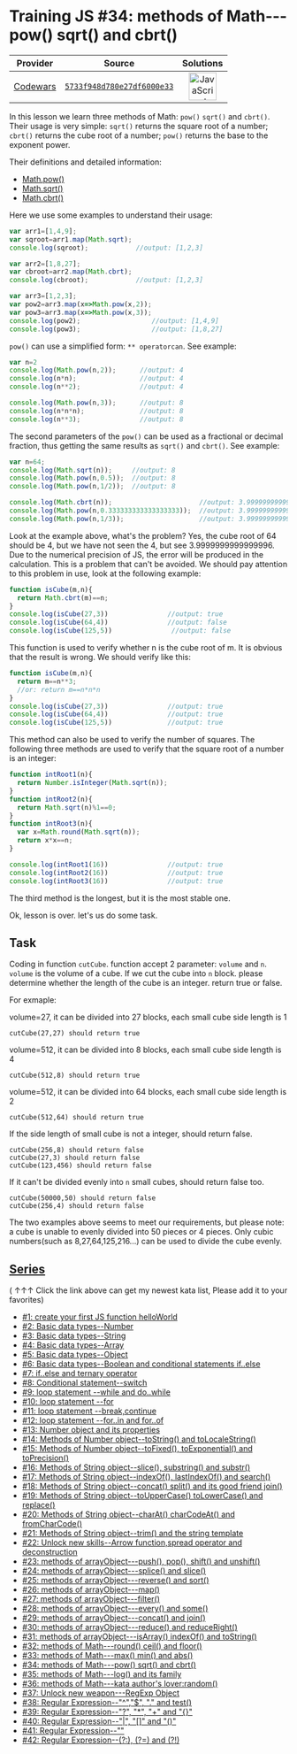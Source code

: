 [_metadata_:generated]: - "true"

# Training JS #34: methods of Math---pow() sqrt() and cbrt()

<!-- INFO TABLE BEGIN -->

| Provider                                        | Source                                                                               | Solutions                                                                                                                                                    |
| :---------------------------------------------: | :----------------------------------------------------------------------------------: | :----------------------------------------------------------------------------------------------------------------------------------------------------------: |
| [Codewars](../../../docs/providers/Codewars.md) | [`5733f948d780e27df6000e33`](https://www.codewars.com/kata/5733f948d780e27df6000e33) | [<img src="https://res.cloudinary.com/rascaltwo/image/upload/v1631924076/javascript_ehszr7.svg" alt="JavaScript" title="JavaScript" width="50" />](solve.js) |

<!-- INFO TABLE END -->

In this lesson we learn three methods of Math: ```pow()``` ```sqrt()``` and ```cbrt()```. Their usage is very simple: ```sqrt()``` returns the square root of a number; ```cbrt()``` returns the cube root of a number; ```pow()``` returns the base to the exponent power.

Their definitions and detailed information:

- [Math.pow()](https://developer.mozilla.org/en-US/docs/Web/JavaScript/Reference/Global_Objects/Math/pow)
- [Math.sqrt()](https://developer.mozilla.org/en-US/docs/Web/JavaScript/Reference/Global_Objects/Math/sqrt)
- [Math.cbrt()](https://developer.mozilla.org/en-US/docs/Web/JavaScript/Reference/Global_Objects/Math/cbrt)


Here we use some examples to understand their usage:

```javascript
var arr1=[1,4,9];
var sqroot=arr1.map(Math.sqrt);
console.log(sqroot);            //output: [1,2,3]

var arr2=[1,8,27];
var cbroot=arr2.map(Math.cbrt);
console.log(cbroot);            //output: [1,2,3]

var arr3=[1,2,3];
var pow2=arr3.map(x=>Math.pow(x,2));
var pow3=arr3.map(x=>Math.pow(x,3));
console.log(pow2);                  //output: [1,4,9]
console.log(pow3);                  //output: [1,8,27]
```
```pow()``` can use a simplified form: ```** operatorcan```. See example:
```javascript
var n=2
console.log(Math.pow(n,2));      //output: 4
console.log(n*n);                //output: 4
console.log(n**2);               //output: 4

console.log(Math.pow(n,3));      //output: 8
console.log(n*n*n);              //output: 8
console.log(n**3);               //output: 8
```
The second parameters of the ```pow()``` can be used as a fractional or decimal fraction, thus getting the same results as ```sqrt()``` and ```cbrt()```. See example:

```javascript
var n=64;
console.log(Math.sqrt(n));     //output: 8
console.log(Math.pow(n,0.5));  //output: 8
console.log(Math.pow(n,1/2));  //output: 8

console.log(Math.cbrt(n));                      //output: 3.9999999999999996
console.log(Math.pow(n,0.333333333333333333));  //output: 3.9999999999999996
console.log(Math.pow(n,1/3));                   //output: 3.9999999999999996
```
Look at the example above, what's the problem? Yes, the cube root of 64 should be 4, but we have not seen the 4, but see 3.9999999999999996. Due to the numerical precision of JS, the error will be produced in the calculation. This is a problem that can't be avoided. We should pay attention to this problem in use, look at the following example:
```javascript
function isCube(m,n){
  return Math.cbrt(m)==n;
}
console.log(isCube(27,3))               //output: true
console.log(isCube(64,4))               //output: false
console.log(isCube(125,5))               //output: false
```
This function is used to verify whether n is the cube root of m. It is obvious that the result is wrong. We should verify like this:
```javascript
function isCube(m,n){
  return m==n**3;
  //or: return m==n*n*n
}
console.log(isCube(27,3))               //output: true
console.log(isCube(64,4))               //output: true
console.log(isCube(125,5))              //output: true
```
This method can also be used to verify the number of squares.
The following three methods are used to verify that the square root of a number is an integer:
```javascript
function intRoot1(n){
  return Number.isInteger(Math.sqrt(n));
}
function intRoot2(n){
  return Math.sqrt(n)%1==0;
}
function intRoot3(n){
  var x=Math.round(Math.sqrt(n));
  return x*x==n;
}

console.log(intRoot1(16))               //output: true
console.log(intRoot2(16))               //output: true
console.log(intRoot3(16))               //output: true
```
The third method is the longest, but it is the most stable one.

Ok, lesson is over. let's us do some task.

## Task

Coding in function ```cutCube```. function accept 2 parameter: ```volume``` and ```n```. ```volume``` is the volume of a cube. If we cut the cube into ```n``` block. please determine whether the length of the cube is an integer. return true or false. 

For exmaple: 

volume=27, it can be divided into 27 blocks, each small cube side length is 1
```
cutCube(27,27) should return true
```
volume=512, it can be divided into 8 blocks, each small cube side length is 4
```
cutCube(512,8) should return true
```
volume=512, it can be divided into 64 blocks, each small cube side length is 2
```
cutCube(512,64) should return true
```
If the side length of small cube is not a integer, should return false.
```
cutCube(256,8) should return false
cutCube(27,3) should return false
cutCube(123,456) should return false
```
If it can't be divided evenly into ```n``` small cubes, should return false too.
```
cutCube(50000,50) should return false
cutCube(256,4) should return false
```
The two examples above seems to meet our requirements, but please note: a cube is unable to evenly divided into 50 pieces or 4 pieces. Only cubic numbers(such as 8,27,64,125,216...) can be used to divide the cube evenly.

    
## [Series](http://github.com/myjinxin2015/Katas-list-of-Training-JS-series)

( ↑↑↑ Click the link above can get my newest kata list, Please add it to your favorites)

 - [#1: create your first JS function helloWorld](http://www.codewars.com/kata/571ec274b1c8d4a61c0000c8)
 - [#2: Basic data types--Number](http://www.codewars.com/kata/571edd157e8954bab500032d)
 - [#3:  Basic data types--String](http://www.codewars.com/kata/571edea4b625edcb51000d8e)
 - [#4:  Basic data types--Array](http://www.codewars.com/kata/571effabb625ed9b0600107a)
 - [#5:  Basic data types--Object](http://www.codewars.com/kata/571f1eb77e8954a812000837)
 - [#6:  Basic data types--Boolean and conditional statements if..else](http://www.codewars.com/kata/571f832f07363d295d001ba8)
 - [#7:  if..else and ternary operator](http://www.codewars.com/kata/57202aefe8d6c514300001fd)
 - [#8: Conditional statement--switch](http://www.codewars.com/kata/572059afc2f4612825000d8a)
 - [#9: loop statement --while and do..while](http://www.codewars.com/kata/57216d4bcdd71175d6000560)
 - [#10: loop statement --for](http://www.codewars.com/kata/5721a78c283129e416000999)
 - [#11: loop statement --break,continue](http://www.codewars.com/kata/5721c189cdd71194c1000b9b)
 - [#12: loop statement --for..in and for..of](http://www.codewars.com/kata/5722b3f0bd5583cf44001000)
 - [#13: Number object and  its properties](http://www.codewars.com/kata/5722fd3ab7162a3a4500031f)
 - [#14: Methods of Number object--toString() and toLocaleString()](http://www.codewars.com/kata/57238ceaef9008adc7000603)
 - [#15: Methods of Number object--toFixed(), toExponential() and toPrecision()](http://www.codewars.com/kata/57256064856584bc47000611)
 - [#16: Methods of String object--slice(), substring() and substr()](http://www.codewars.com/kata/57274562c8dcebe77e001012)
 - [#17: Methods of String object--indexOf(), lastIndexOf() and search()](http://www.codewars.com/kata/57277a31e5e51450a4000010)
 - [#18: Methods of String object--concat() split() and its good friend join()](http://www.codewars.com/kata/57280481e8118511f7000ffa)
 - [#19: Methods of String object--toUpperCase() toLowerCase() and replace()](http://www.codewars.com/kata/5728203b7fc662a4c4000ef3)
 - [#20: Methods of String object--charAt() charCodeAt() and fromCharCode()](http://www.codewars.com/kata/57284d23e81185ae6200162a)
 - [#21: Methods of String object--trim() and the string template](http://www.codewars.com/kata/5729b103dd8bac11a900119e)
 - [#22: Unlock new skills--Arrow function,spread operator and deconstruction](http://www.codewars.com/kata/572ab0cfa3af384df7000ff8)
 - [#23: methods of arrayObject---push(), pop(), shift() and unshift()](http://www.codewars.com/kata/572af273a3af3836660014a1)
 - [#24: methods of arrayObject---splice() and slice()](http://www.codewars.com/kata/572cb264362806af46000793)
 - [#25: methods of arrayObject---reverse() and sort()](http://www.codewars.com/kata/572df796914b5ba27c000c90)
 - [#26: methods of arrayObject---map()](http://www.codewars.com/kata/572fdeb4380bb703fc00002c)
 - [#27: methods of arrayObject---filter()](http://www.codewars.com/kata/573023c81add650b84000429)
 - [#28: methods of arrayObject---every() and some()](http://www.codewars.com/kata/57308546bd9f0987c2000d07)
 - [#29: methods of arrayObject---concat() and join()](http://www.codewars.com/kata/5731861d05d14d6f50000626)
 - [#30: methods of arrayObject---reduce() and reduceRight()](http://www.codewars.com/kata/573156709a231dcec9000ee8)
 - [#31: methods of arrayObject---isArray() indexOf() and toString()](http://www.codewars.com/kata/5732b0351eb838d03300101d)
 - [#32: methods of Math---round() ceil() and floor()](http://www.codewars.com/kata/5732d3c9791aafb0e4001236)
 - [#33: methods of Math---max() min() and abs()](http://www.codewars.com/kata/5733d6c2d780e20173000baa)
 - [#34: methods of Math---pow() sqrt() and cbrt()](http://www.codewars.com/kata/5733f948d780e27df6000e33)
 - [#35: methods of Math---log() and its family](http://www.codewars.com/kata/57353de879ccaeb9f8000564)
 - [#36: methods of Math---kata author's lover:random()](http://www.codewars.com/kata/5735956413c2054a680009ec)
 - [#37: Unlock new weapon---RegExp Object](http://www.codewars.com/kata/5735e39313c205fe39001173)
 - [#38: Regular Expression--"^","$", "." and test()](http://www.codewars.com/kata/573975d3ac3eec695b0013e0)
 - [#39: Regular Expression--"?", "*", "+" and "{}"](http://www.codewars.com/kata/573bca07dffc1aa693000139)
 - [#40: Regular Expression--"|", "[]" and "()"](http://www.codewars.com/kata/573d11c48b97c0ad970002d4)
 - [#41: Regular Expression--"\"](http://www.codewars.com/kata/573e6831e3201f6a9b000971)
 - [#42: Regular Expression--(?:), (?=) and (?!)](http://www.codewars.com/kata/573fb9223f9793e485000453)
 
